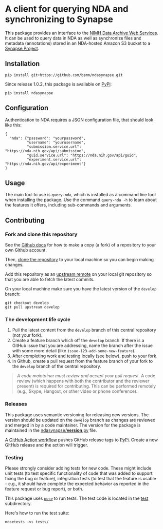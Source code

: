 # A client for querying NDA and synchronizing to Synapse

This package provides an interface to the [NIMH Data Archive Web Services](https://data-archive.nimh.nih.gov/API). It can be used to query data in NDA as well as synchronize files and metadata (annotations) stored in an NDA-hosted Amazon S3 bucket to a [Synapse Project](https://www.synapse.org/bsmn_private).

## Installation

```
pip install git+https://github.com/bsmn/ndasynapse.git
```

Since release 1.0.2, this package is available on [PyPi](https://pypi.org/project/ndasynapse/):

```
pip install ndasynapse
```

## Configuration

Authentication to NDA requires a JSON configuration file, that should look like this:

```
{
  "nda": {"password": "yourpassword",
          "username": "yourusername",
          "submission.service.url": "https://nda.nih.gov/api/submission",
          "guid.service.url": "https://nda.nih.gov/api/guid",
          "experiment.service.url": "https://nda.nih.gov/api/experiment"}
}
```

## Usage

The main tool to use is `query-nda`, which is installed as a command line tool when installing the package. Use the command `query-nda -h` to learn about the features it offers, including sub-commands and arguments.

## Contributing

### Fork and clone this repository

See the [Github docs](https://help.github.com/articles/fork-a-repo/) for how to make a copy (a fork) of a repository to your own Github account.

Then, [clone the repository](https://help.github.com/articles/cloning-a-repository/) to your local machine so you can begin making changes.

Add this repository as an [upstream remote](https://help.github.com/en/articles/configuring-a-remote-for-a-fork) on your local git repository so that you are able to fetch the latest commits.

On your local machine make sure you have the latest version of the `develop` branch:

```
git checkout develop
git pull upstream develop
```

### The development life cycle

1. Pull the latest content from the `develop` branch of this central repository (not your fork).
1. Create a feature branch which off the `develop` branch. If there is a GitHub issue that you are addressing, name the branch after the issue with some more detail (like `issue-123-add-some-new-feature`).
1. After completing work and testing locally (see below), push to your fork.
1. In Github, create a pull request from the feature branch of your fork to the `develop` branch of the central repository.

> *A code maintainer must review and accept your pull request.* A code review (which happens with both the contributor and the reviewer present) is required for contributing. This can be performed remotely (e.g., Skype, Hangout, or other video or phone conference).

### Releases

This package uses semantic versioning for releasing new versions. The version should be updated on the `develop` branch as changes are reviewed and merged in by a code maintainer. The version for the package is maintained in the [ndasynapse/__version__.py](ndasynapse/__version__.py) file.

A [GitHub Action workflow](.github/workflows/pythonpublish.yml) pushes GitHub release tags to [PyPi](https://pypi.org/project/ndasynapse/). Create a new GitHub release and the action will trigger. 

### Testing

Please strongly consider adding tests for new code. These might include unit tests (to test specific functionality of code that was added to support fixing the bug or feature), integration tests (to test that the feature is usable - e.g., it should have complete the expected behavior as reported in the feature request or bug report), or both.

This package uses [`nose`](http://nose.readthedocs.io/) to run tests. The test code is located in the [test](./test) subdirectory.

Here's how to run the test suite:

```
nosetests -vs tests/
```

